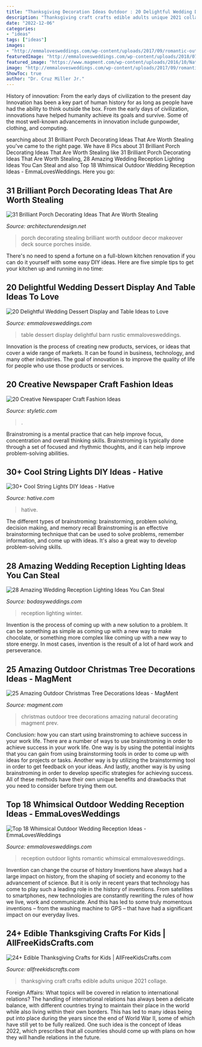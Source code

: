```yaml
---
title: "Thanksgiving Decoration Ideas Outdoor : 20 Delightful Wedding Dessert Display And Table Ideas To Love"
description: "Thanksgiving craft crafts edible adults unique 2021 collage"
date: "2022-12-06"
categories:
- "ideas"
tags: ["ideas"]
images:
- "http://emmalovesweddings.com/wp-content/uploads/2017/09/romantic-outdoor-wedding-reception-ideas-with-lights.jpg"
featuredImage: "http://emmalovesweddings.com/wp-content/uploads/2018/07/rustic-barn-wedding-dessert-table-ideas.jpg"
featured_image: "https://www.magment.com/wp-content/uploads/2016/10/Natural-Outdoor-Christmas-Decorating-Ideas.jpg"
image: "http://emmalovesweddings.com/wp-content/uploads/2017/09/romantic-outdoor-wedding-reception-ideas-with-lights.jpg"
ShowToc: true
author: "Dr. Cruz Miller Jr."
---
```



History of innovation: From the early days of civilization to the present day
Innovation has been a key part of human history for as long as people have had the ability to think outside the box. From the early days of civilization, innovations have helped humanity achieve its goals and survive. Some of the most well-known advancements in innovation include gunpowder, clothing, and computing.

	

		
searching about 31 Brilliant Porch Decorating Ideas That Are Worth Stealing you've came to the right page. We have 8 Pics about 31 Brilliant Porch Decorating Ideas That Are Worth Stealing like 31 Brilliant Porch Decorating Ideas That Are Worth Stealing, 28 Amazing Wedding Reception Lighting Ideas You Can Steal and also Top 18 Whimsical Outdoor Wedding Reception Ideas - EmmaLovesWeddings. Here you go:
		
    
## 31 Brilliant Porch Decorating Ideas That Are Worth Stealing

<img loading=lazy src="http://cdn.architecturendesign.net/wp-content/uploads/2015/07/AD-Small-Porch-Ideas-18.jpg" onerror="this.onerror=null;this.src='https://tse2.mm.bing.net/th?id=OIP.ThESZzsPTekhO-QxcGw6DwHaJ4&amp;pid=15.1';" alt="31 Brilliant Porch Decorating Ideas That Are Worth Stealing">

_Source: architecturendesign.net_

>porch decorating stealing brilliant worth outdoor decor makeover deck source porches inside. 

	

There's no need to spend a fortune on a full-blown kitchen renovation if you can do it yourself with some easy DIY ideas. Here are five simple tips to get your kitchen up and running in no time: 

    
## 20 Delightful Wedding Dessert Display And Table Ideas To Love

<img loading=lazy src="http://emmalovesweddings.com/wp-content/uploads/2018/07/rustic-barn-wedding-dessert-table-ideas.jpg" onerror="this.onerror=null;this.src='https://tse1.mm.bing.net/th?id=OIP.CF4nSWappmtPqopRmpxPbQHaLH&amp;pid=15.1';" alt="20 Delightful Wedding Dessert Display and Table Ideas to Love">

_Source: emmalovesweddings.com_

>table dessert display delightful barn rustic emmalovesweddings. 

	

Innovation is the process of creating new products, services, or ideas that cover a wide range of markets. It can be found in business, technology, and many other industries. The goal of innovation is to improve the quality of life for people who use those products or services.

    
## 20 Creative Newspaper Craft Fashion Ideas

<img loading=lazy src="https://styletic.com/wp-content/uploads/2014/10/newspaper-craft-fashion-ideas/14-creative-newspaper-craft-fashion-ideas.jpg" onerror="this.onerror=null;this.src='https://tse2.mm.bing.net/th?id=OIP.LGUML7UIRXT0iilHjTsgxQHaLH&amp;pid=15.1';" alt="20 Creative Newspaper Craft Fashion Ideas">

_Source: styletic.com_

>. 

	

Brainstroming is a mental practice that can help improve focus, concentration and overall thinking skills. Brainstroming is typically done through a set of focused and rhythmic thoughts, and it can help improve problem-solving abilities.

    
## 30+ Cool String Lights DIY Ideas - Hative

<img loading=lazy src="http://hative.com/wp-content/uploads/2015/01/string-lights-diy-ideas/7-string-lights-diy-ideas.jpg" onerror="this.onerror=null;this.src='https://tse1.mm.bing.net/th?id=OIP.YEEweGHGFbA0n5-Bs02HpQHaLL&amp;pid=15.1';" alt="30+ Cool String Lights DIY Ideas - Hative">

_Source: hative.com_

>hative. 

	

The different types of brainstroming: brainstorming, problem solving, decision making, and memory recall
Brainstroming is an effective brainstorming technique that can be used to solve problems, remember information, and come up with ideas. It's also a great way to develop problem-solving skills.

    
## 28 Amazing Wedding Reception Lighting Ideas You Can Steal

<img loading=lazy src="https://bodasyweddings.com/wp-content/uploads/2018/01/winter-wedding.jpg" onerror="this.onerror=null;this.src='https://tse2.mm.bing.net/th?id=OIP.gEcxy8HueJXJGArJg2icjwHaLH&amp;pid=15.1';" alt="28 Amazing Wedding Reception Lighting Ideas You Can Steal">

_Source: bodasyweddings.com_

>reception lighting winter. 

	

Invention is the process of coming up with a new solution to a problem. It can be something as simple as coming up with a new way to make chocolate, or something more complex like coming up with a new way to store energy. In most cases, invention is the result of a lot of hard work and perseverance.

    
## 25 Amazing Outdoor Christmas Tree Decorations Ideas - MagMent

<img loading=lazy src="https://www.magment.com/wp-content/uploads/2016/10/Natural-Outdoor-Christmas-Decorating-Ideas.jpg" onerror="this.onerror=null;this.src='https://tse3.mm.bing.net/th?id=OIP.D1LuWtHTWvaWq-2DeBwRHQHaJ4&amp;pid=15.1';" alt="25 Amazing Outdoor Christmas Tree Decorations Ideas - MagMent">

_Source: magment.com_

>christmas outdoor tree decorations amazing natural decorating magment prev. 

	

Conclusion: how you can start using brainstroming to achieve success in your work life.
There are a number of ways to use brainstroming in order to achieve success in your work life. One way is by using the potential insights that you can gain from using brainstorming tools in order to come up with ideas for projects or tasks. Another way is by utilizing the brainstorming tool in order to get feedback on your ideas. And lastly, another way is by using brainstroming in order to develop specific strategies for achieving success. All of these methods have their own unique benefits and drawbacks that you need to consider before trying them out.

    
## Top 18 Whimsical Outdoor Wedding Reception Ideas - EmmaLovesWeddings

<img loading=lazy src="http://emmalovesweddings.com/wp-content/uploads/2017/09/romantic-outdoor-wedding-reception-ideas-with-lights.jpg" onerror="this.onerror=null;this.src='https://tse3.mm.bing.net/th?id=OIP.oflJFl5L1OKAuASt9IEIwwHaLI&amp;pid=15.1';" alt="Top 18 Whimsical Outdoor Wedding Reception Ideas - EmmaLovesWeddings">

_Source: emmalovesweddings.com_

>reception outdoor lights romantic whimsical emmalovesweddings. 

	

Invention can change the course of history
Inventions have always had a large impact on history, from the shaping of society and economy to the advancement of science. But it is only in recent years that technology has come to play such a leading role in the history of inventions. From satellites to smartphones, new technologies are constantly rewriting the rules of how we live, work and communicate. And this has led to some truly momentous inventions – from the washing machine to GPS – that have had a significant impact on our everyday lives.

    
## 24+ Edible Thanksgiving Crafts For Kids | AllFreeKidsCrafts.com

<img loading=lazy src="https://irepo.primecp.com/2015/11/244422/AFKC---Edible-Thanksgiving-Crafts-for-Kids-collage_ExtraLarge800_ID-1283538.jpg?v=1283538" onerror="this.onerror=null;this.src='https://tse2.mm.bing.net/th?id=OIP.Gesz6so8zpZuMHh30KWSEAHaLG&amp;pid=15.1';" alt="24+ Edible Thanksgiving Crafts for Kids | AllFreeKidsCrafts.com">

_Source: allfreekidscrafts.com_

>thanksgiving craft crafts edible adults unique 2021 collage. 

	

Foreign Affairs: What topics will be covered in relation to international relations?
The handling of international relations has always been a delicate balance, with different countries trying to maintain their place in the world while also living within their own borders. This has led to many ideas being put into place during the years since the end of World War II, some of which have still yet to be fully realized. One such idea is the concept of Ideas 2022, which prescribes that all countries should come up with plans on how they will handle relations in the future.

